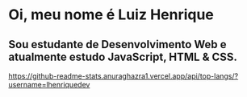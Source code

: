 # Oi, meu nome é Luiz Henrique

## Sou estudante de Desenvolvimento Web e atualmente estudo JavaScript, HTML & CSS.

https://github-readme-stats.anuraghazra1.vercel.app/api/top-langs/?username=lhenriquedev
